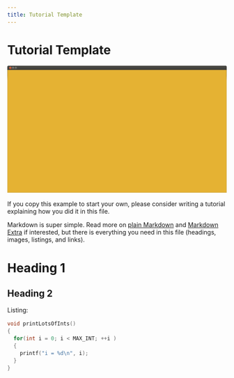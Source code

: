 ```yaml
---
title: Tutorial Template
---
```


# Tutorial Template

![Screenshot](screenshot.png)

If you copy this example to start your own, please consider writing a tutorial
explaining how you did it in this file.

Markdown is super simple. Read more on
[plain Markdown](http://daringfireball.net/projects/markdown/)
and [Markdown Extra](https://michelf.ca/projects/php-markdown/extra/)
if interested, but there is everything you need in this file (headings, images,
listings, and links).

# Heading 1

## Heading 2

Listing:

```cpp
void printLotsOfInts()
{
  for(int i = 0; i < MAX_INT; ++i )
  {
    printf("i = %d\n", i);
  }
}
```
